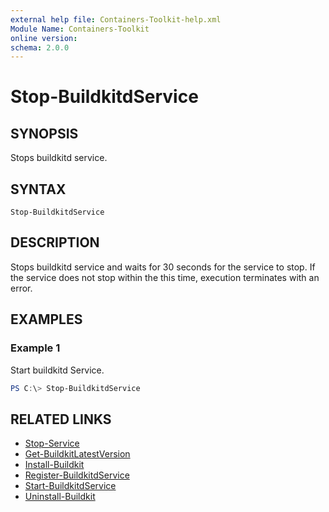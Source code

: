 ```yaml
---
external help file: Containers-Toolkit-help.xml
Module Name: Containers-Toolkit
online version:
schema: 2.0.0
---
```


# Stop-BuildkitdService

## SYNOPSIS

Stops buildkitd service.

## SYNTAX

```
Stop-BuildkitdService
```

## DESCRIPTION

Stops buildkitd service and waits for 30 seconds for the service to stop. If the service does not stop within the this time, execution terminates with an error.

## EXAMPLES

### Example 1

Start buildkitd Service.

```powershell
PS C:\> Stop-BuildkitdService
```

## RELATED LINKS

- [Stop-Service](https://learn.microsoft.com/en-us/powershell/module/microsoft.powershell.management/stop-service?view=powershell-7.3)
- [Get-BuildkitLatestVersion](Get-BuildkitLatestVersion.md)
- [Install-Buildkit](Install-Buildkit.md)
- [Register-BuildkitdService](Register-BuildkitdService.md)
- [Start-BuildkitdService](Start-BuildkitdService.md)
- [Uninstall-Buildkit](Uninstall-Buildkit.md)
